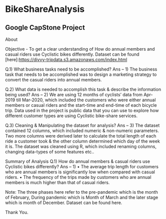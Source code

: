 # BikeShareAnalysis
## Google CapStone Project

About

Objective - To get a clear understanding of How do annual members and casual riders use Cyclistic bikes differently. Dataset can be found [here]:https://divvy-tripdata.s3.amazonaws.com/index.html

Q.1) What business tasks need to be accomplished?
Ans – 1) The business task that needs to be accomplished was to design a marketing strategy to convert the casual riders into annual members.

Q.2) What data is needed to accomplish this task & describe the information being used?
Ans – 2) We are using 12 months of cyclists’ data from Apr-2019 till Mar-2020, which included the customers who were either annual members or casual riders and the start-time and end-time of each bicycle trip. Data used in the project is public data that you can use to explore how different customer types are using Cyclistic bike-share services.

Q.3) Cleaning & Manipulating the dataset for analysis?
Ans – 3) The dataset contained 12 columns, which included numeric & non-numeric parameters. Two more columns were derived later to calculate the total length of each ride a customer took & the other column determined which day of the week it is. The dataset was cleaned using R, which included renaming columns, changing data-types of some features etc..



Summary of Analysis
Q.1) How do annual members & casual riders use Cyclistic bikes differently?
Ans – 1)
• The average trip length for customers who are annual members is significantly low when compared with casual riders.
• The frequency of the trips made by customers who are annual members is much higher than that of casual riders.



Note: The three phases here refer to the pre-pandemic which is the month of February, During pandemic which is Month of March and the later stage which is month of December. Dataset can be found here.

Thank You.
